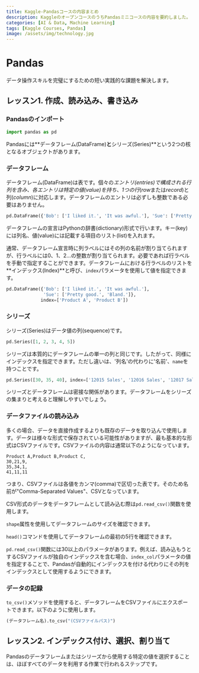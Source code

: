 ```yaml
---
title: Kaggle-Pandasコースの内容まとめ
description: KaggleのオープンコースのうちPandasミニコースの内容を要約しました。
categories: [AI & Data, Machine Learning]
tags: [Kaggle Courses, Pandas]
image: /assets/img/technology.jpg
---
```

# Pandas
データ操作スキルを完璧にするための短い実践的な課題を解決します。

## レッスン1. 作成、読み込み、書き込み
### Pandasのインポート
```python
import pandas as pd
```
Pandasには**データフレーム(DataFrame)**と**シリーズ(Series)**という2つの核となるオブジェクトがあります。

### データフレーム
データフレーム(DataFrame)は表です。個々の*エントリ(entries)*で構成される行列を含み、各エントリは特定の*値(value)*を持ち、1つの*行*(*row*または*record*)と列(*column*)に対応します。データフレームのエントリは必ずしも整数である必要はありません。
```python
pd.DataFrame({'Bob': ['I liked it.', 'It was awful.'], 'Sue': ['Pretty good.', 'Bland.']})
```
データフレームの宣言はPythonの辞書(dictionary)形式で行います。キー(key)には列名、値(value)には記載する項目のリスト(list)を入れます。

通常、データフレーム宣言時に列ラベルにはその列の名前が割り当てられますが、行ラベルには0、1、2...の整数が割り当てられます。必要であれば行ラベルを手動で指定することができます。データフレームにおける行ラベルのリストを**インデックス(Index)**と呼び、```index```パラメータを使用して値を指定できます。
```python
pd.DataFrame({'Bob': ['I liked it.', 'It was awful.'], 
              'Sue': ['Pretty good.', 'Bland.']},
             index=['Product A', 'Product B'])
```

### シリーズ
シリーズ(Series)はデータ値の列(sequence)です。
```python
pd.Series([1, 2, 3, 4, 5])
```
シリーズは本質的にデータフレームの単一の列と同じです。したがって、同様にインデックスを指定できます。ただし違いは、'列名'の代わりに'名前'、```name```を持つことです。
```python
pd.Series([30, 35, 40], index=['12015 Sales', '12016 Sales', '12017 Sales'], name='Product A')
```
シリーズとデータフレームは密接な関係があります。データフレームをシリーズの集まりと考えると理解しやすいでしょう。

### データファイルの読み込み
多くの場合、データを直接作成するよりも既存のデータを取り込んで使用します。データは様々な形式で保存されている可能性がありますが、最も基本的な形式はCSVファイルです。CSVファイルの内容は通常以下のようになっています。
```
Product A,Product B,Product C,
30,21,9,
35,34,1,
41,11,11
```
つまり、CSVファイルは各値をカンマ(comma)で区切った表です。そのため名前が"Comma-Separated Values"、CSVとなっています。

CSV形式のデータをデータフレームとして読み込む際は```pd.read_csv()```関数を使用します。

```shape```属性を使用してデータフレームのサイズを確認できます。

```head()```コマンドを使用してデータフレームの最初の5行を確認できます。

```pd.read_csv()```関数には30以上のパラメータがあります。例えば、読み込もうとするCSVファイルが独自のインデックスを含む場合、```index_col```パラメータの値を指定することで、Pandasが自動的にインデックスを付ける代わりにその列をインデックスとして使用するようにできます。

### データの記録
```to_csv()```メソッドを使用すると、データフレームをCSVファイルにエクスポートできます。以下のように使用します。
```python
(データフレーム名).to_csv("(CSVファイルパス)")
```

## レッスン2. インデックス付け、選択、割り当て
Pandasのデータフレームまたはシリーズから使用する特定の値を選択することは、ほぼすべてのデータを利用する作業で行われるステップです。
